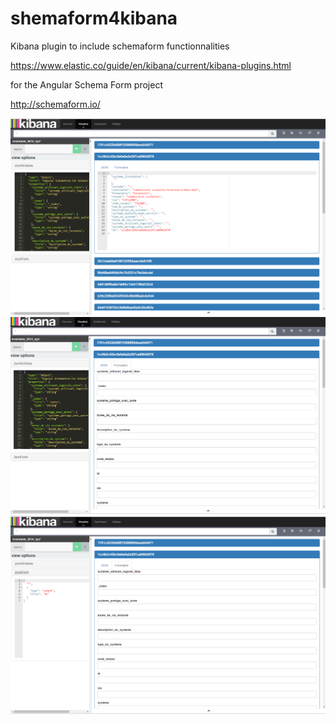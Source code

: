 # shemaform4kibana
Kibana plugin to include schemaform functionnalities

https://www.elastic.co/guide/en/kibana/current/kibana-plugins.html

for the Angular Schema Form project

http://schemaform.io/


<img src="./Capturekiba1.PNG" />

<br/>

<img src="./Capturekiba2.PNG" />


<br/>

<img src="./Capturekiba3.PNG" />


